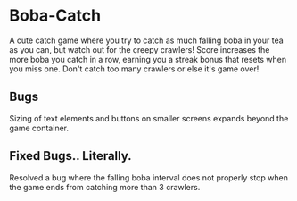 # Boba-Catch
A cute catch game where you try to catch as much falling boba in your tea as you can, but watch out for the creepy crawlers! Score increases the more boba you catch in a row, earning you a streak bonus that resets when you miss one. Don't catch too many crawlers or else it's game over! 

## Bugs
Sizing of text elements and buttons on smaller screens expands beyond the game container.

## Fixed Bugs.. Literally.
Resolved a bug where the falling boba interval does not properly stop when the game ends from catching more than 3 crawlers.